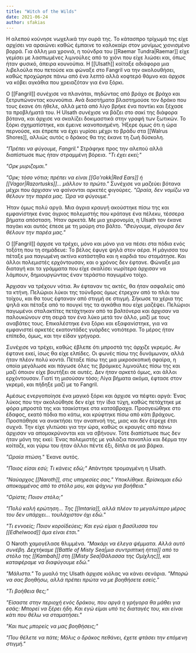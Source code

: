 ```yaml
---
title: "Witch of the Wilds"
date: 2021-06-24
author: sfakias
---
```


Η αλεπού κούνησε νωχελικά την ουρά της. Το κάτασπρο τρίχωμά της είχε αρχίσει να αραιώνει καθώς έμπαινε το καλοκαίρι στον μονίμως χιονισμένο βορρά. Για άλλη μια χρονιά, η τούνδρα του [[Raemar Tundra|Raemar]] είχε γεμίσει με λασπωμένες λιμνούλες από το χιόνι που είχε λιώσει και, όπως ήταν φυσικό, άπειρα κουνούπια. Η [[Ulsath]] κοίταξε αδιάφορα μια λιβελούλα που πετούσε και φώναξε στο Fangril να την ακολουθήσει, καθώς προχώρησε πάνω από ένα λεπτό αλλά κοφτερό θάμνο και άρχισε να κόβει αγκάθια που χρειαζόταν για ένα ξόρκι.

Ο [[Fangril]] συνέχισε να πλανάται, πηδώντας από βράχο σε βράχο και ξετρυπώνοντας κουνούπια. Ανά διαστήματα βλαστημούσε τον δράκο που τους έκανε ότι ήθελε, αλλά μετά από λίγο βρήκε ένα ποντίκι και ξέχασε τα προβλήματά του. Η Ulsath συνέχισε να βάζει στο σακί της διάφορα βότανα, και άρχισε να σκαλίζει δοκιμαστικά στην γραφή των ξωτικών. Το ξόρκι σχηματίστηκε, και έμεινε ικανοποιημένη. Ήξερε όμως ότι η ώρα περνούσε, και έπρεπε να έχει γυρίσει μέχρι το βράδυ στα [[Walrus Shores]], αλλιώς αυτός ο δράκος θα της έκανε τη ζωή δύσκολη.  

_"Πρέπει να φύγουμε, Fangril."_ Στράφηκε προς την αλεπού αλλά διαπίστωσε πως ήταν στραμμένη βόρεια. _"Τι έχει εκεί;"_

_"Ορκ μυριζομαι."_

_"Ορκ; τόσο νότια; πρέπει να είναι [[Go'rokk|Red Ears]] ή [[Vagor|Razortusks]]... μάλλον το πρώτο."_ Συνέχισε να μαζεύει βότανα μέχρι που άρχισαν να φαίνονται αρκετές φιγούρες. _"Ωραία, δεν νομίζω να θέλουν την παρέα μας. Ώρα να φύγουμε."_

Ήταν όμως πολύ αργά. Μια άγρια κραυγή ακούστηκε πίσω της και εμφανίστηκε ένας άγριος πολεμιστής που κράταγε ένα πέλεκυ, τέσσερα βήματα απόσταση. Ήταν αρκετά. Με μια χειρονομία, η Ulsath τον έκανε παγάκι και αυτός έπεσε με τη μούρη στο βάλτο. _"Φεύγουμε, σίγουρα δεν θέλουν την παρέα μας."_

Ο [[Fangril]] άρχισε να τρέχει, μόνο και μόνο για να πέσει στα πόδια ενός τοξότη που τη σημάδευε: Το βέλος έφυγε ψηλά στον αέρα. Η μάγισσα του πέταξε μια παγωμένη ακτίνα κατάστηθα και η καρδιά του σταμάτησε. Και άλλοι πολεμιστές ερχόντουσαν, και ο χρόνος δεν έφτανε. Φώναξε μια διαταγή και τα γράμματα που είχε σκαλίσει νωρίτερα άρχισαν να λάμπουν, δημιουργώντας έναν τεράστιο παγωμένο τοίχο.  

Άρχισαν να τρέχουν νότια. Άν έφταναν τις ακτές, θα ήταν ασφαλείς από τα κτήνη. Πελώριοι λύκοι της τούνδρας όμως έτρεχαν από το πλάι του τοίχου, και θα τους έφταναν από στιγμή σε στιγμή. Σήκωσε τα χέρια της ψηλά και πέταξε από το πουγκί της τα αγκάθια που είχε μαζέψει. Πελώριοι παγωμένοι σταλακτίτες πετάχτηκαν από τα βαλτόνερα και άρχισαν να παλουκώνουν στη σειρά τον ένα λύκο μετά τον άλλο, μαζί με τους αναβάτες τους. Επικαλέστηκε ένα ξόρκι και εξαφανίστηκε, για να εμφανιστεί αρκετές εκατοντάδες γυάρδες νοτιότερα. Το μέρος ήταν επίπεδο, όμως, και την είδαν γρήγορα.

Συνέχισε να τρέχει, καθώς έβλεπε ότι μπροστά της άρχιζε γκρεμός. Αν έφτανε εκεί, ίσως θα είχε ελπίδες. Οι φωνές πίσω της δυνάμωναν, αλλά ήταν πλέον πολύ κοντά. Πέταξε πίσω της μια μικροσκοπική σφαίρα, η οποία μεγάλωσε και πάγωσε όλες τις βρόμικες λιμνούλες πίσω της και μαζί όποιον είχε βουτήξει σε αυτές. Δεν ήταν αρκετό όμως, και άλλοι ερχόντουσαν. Γιατί τη μισούσαν τόσο; Λίγα βήματα ακόμα, έφτασε στον γκρεμό, και πήδηξε μαζί με το Fangril.  

Αμέσως ενεργοποίησε ένα μαγικό ξόρκι και άρχισε να πέφτει αργά: Ένας λύκος που την ακολούθησε δεν είχε την ίδια τύχη, καθώς πετάχτηκε με φόρα μπροστά της και τσακίστηκε στα κατσάβραχα. Προσγειώθηκε στο έδαφος, εκατό πόδια πιο κάτω, και κρύφτηκε πίσω από κάτι βράχους. Προσπάθησε να ανακτήσει την αναπνοή της, μιας και δεν έτρεχε έτσι συχνά. Την είχε γλιτώσει για την ώρα, καθώς οι κραυγές από πάνω άρχισαν να απομακρύνονται και να σβήνουν. Τότε διαπίστωσε πως δεν ήταν μόνη της εκεί: Ένας πολεμιστής με γαλάζια πανοπλία και δέρμα την κοίταζε, και γύρω του ήταν άλλοι πέντε έξι, δίπλα σε μια βάρκα.  

_"Ωραία πτώση."_ Έκανε αυτός.  

_"Ποιος είσαι εσύ; Τι κάνεις εδώ;"_ Απάντησε τρομαγμένη η Ulsath.

_"Ναύαρχος [[Naroth]], στις υπηρεσίες σας." Υποκλίθηκε. Βρίσκομαι εδώ αποκομμένος από το στόλο μου, και ψάχνω για βοήθεια."_

_"Ορίστε; Ποιον στόλο;"_

_"Πολύ καλή ερώτηση... Της [[Imtaria]], αλλά πλέον το μεγαλύτερο μέρος του δεν υπάρχει... τουλάχιστον όχι εδώ."_

_"Τι εννοείς; Ποιον κοροϊδεύεις; Και εγώ είμαι η βασίλισσα του [[Edhelwood]] άμα είναι έτσι."_

Ο Naroth χαμογέλασε θλιμμένα. _"Μακάρι να έλεγα ψέμματα. Αλλά αυτό συνέβη. Δεχτήκαμε [[Battle of Misty Sea|μια συντριπτική ήττα]] από το στόλο της [[Kambah]] στη [[Misty Sea|Θάλασσα της Ομίχλης]], και καταφέραμε να διαφύγουμε εδώ."_

_"Μάλιστα."_ Το μυαλό της Ulsath άρχισε κιόλας να κάνει σενάρια. _"Μπορώ να σας βοηθήσω, αλλά πρέπει πρώτα να με βοηθήσετε εσείς."_

_"Τι βοήθεια θες;"_

_"Είσαστε στην περιοχή ενός δράκου, που αργά η γρήγορα θα μάθει για εσάς: Μπορεί να ξέρει ήδη. Και εγώ είμαι υπό τις διαταγές του, και είναι κάτι που θέλω να σταματήσει."_

_"Και πως μπορείς να μας βοηθήσεις;"_

_"Που θέλετε να πάτε; Mόλις ο δράκος πεθάνει, έχετε φτάσει την επόμενη στιγμή."_
